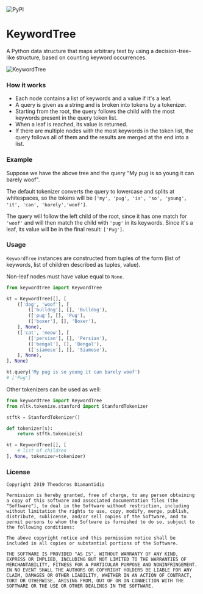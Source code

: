 ![PyPI](https://img.shields.io/pypi/v/keywordtree.svg)

# KeywordTree

A Python data structure that maps arbitrary text by using a decision-tree-like structure, based on counting keyword occurrences.

![KeywordTree](https://i.postimg.cc/ZY8ypgcP/keywordtree.png)


### How it works

* Each node contains a list of keywords and a value if it's a leaf.
* A query is given as a string and is broken into tokens by a tokenizer.
* Starting from the root, the query follows the child with the most keywords present in the query token list.
* When a leaf is reached, its value is returned.
* If there are multiple nodes with the most keywords in the token list, the query follows all of them and the results are merged at the end into a list.


### Example

Suppose we have the above tree and the query "My pug is so young it can barely woof".

The default tokenizer converts the query to lowercase and splits at whitespaces, so the tokens will be `['my', 'pug', 'is', 'so', 'young', 'it', 'can', 'barely','woof']`.

The query will follow the left child of the root, since it has one match for `'woof'` and will then match the child with `'pug'` in its keywords. Since it's a leaf, its value will be in the final result: `['Pug']`.


### Usage

`KeywordTree` instances are constructed from tuples of the form (list of keywords, list of children described as tuples, value).

Non-leaf nodes must have value equal to `None`.

```python
from keywordtree import KeywordTree

kt = KeywordTree([], [
    (['dog', 'woof'], [
        (['bulldog'], [], 'Bulldog'),
        (['pug'], [], 'Pug'),
        (['boxer'], [], 'Boxer'),
    ], None),
    (['cat', 'meow'], [
        (['persian'], [], 'Persian'),
        (['bengal'], [], 'Bengal'),
        (['siamese'], [], 'Siamese'),
    ], None),
], None)

kt.query('My pug is so young it can barely woof')
# ['Pug']
```

Other tokenizers can be used as well:

```python
from keywordtree import KeywordTree
from nltk.tokenize.stanford import StanfordTokenizer

stftk = StanfordTokenizer()

def tokenizer(s):
    return stftk.tokenize(s)

kt = KeywordTree([], [
    # list of children
], None, tokenizer=tokenizer)
```

### License

```
Copyright 2019 Theodoros Diamantidis

Permission is hereby granted, free of charge, to any person obtaining a copy of this software and associated documentation files (the "Software"), to deal in the Software without restriction, including without limitation the rights to use, copy, modify, merge, publish, distribute, sublicense, and/or sell copies of the Software, and to permit persons to whom the Software is furnished to do so, subject to the following conditions:

The above copyright notice and this permission notice shall be included in all copies or substantial portions of the Software.

THE SOFTWARE IS PROVIDED "AS IS", WITHOUT WARRANTY OF ANY KIND, EXPRESS OR IMPLIED, INCLUDING BUT NOT LIMITED TO THE WARRANTIES OF MERCHANTABILITY, FITNESS FOR A PARTICULAR PURPOSE AND NONINFRINGEMENT. IN NO EVENT SHALL THE AUTHORS OR COPYRIGHT HOLDERS BE LIABLE FOR ANY CLAIM, DAMAGES OR OTHER LIABILITY, WHETHER IN AN ACTION OF CONTRACT, TORT OR OTHERWISE, ARISING FROM, OUT OF OR IN CONNECTION WITH THE SOFTWARE OR THE USE OR OTHER DEALINGS IN THE SOFTWARE.
```